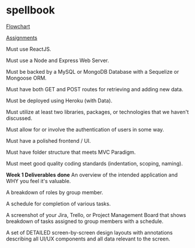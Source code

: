 # spellbook

[Flowchart](/documentation/spellbook_flowchart.pdf)


[Assignments](/documentation/project_managment.png)

Must use ReactJS.

Must use a Node and Express Web Server.

Must be backed by a MySQL or MongoDB Database with a Sequelize or Mongoose ORM.

Must have both GET and POST routes for retrieving and adding new data.

Must be deployed using Heroku (with Data).

Must utilize at least two libraries, packages, or technologies that we haven't discussed.

Must allow for or involve the authentication of users in some way.

Must have a polished frontend / UI.

Must have folder structure that meets MVC Paradigm.

Must meet good quality coding standards (indentation, scoping, naming).

**Week 1 Deliverables** **done**
An overview of the intended application and WHY you feel it's valuable.

A breakdown of roles by group member.

A schedule for completion of various tasks.

A screenshot of your Jira, Trello, or Project Management Board that shows breakdown of tasks assigned to group members with a schedule.

A set of DETAILED screen-by-screen design layouts with annotations describing all UI/UX components and all data relevant to the screen.